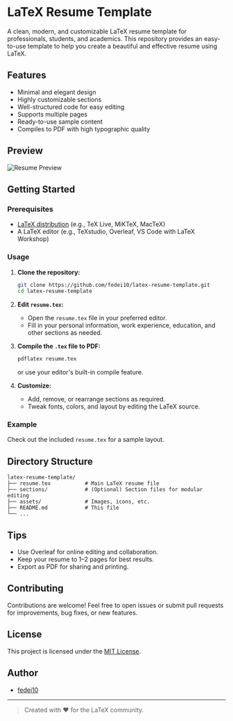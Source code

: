 # LaTeX Resume Template

A clean, modern, and customizable LaTeX resume template for professionals, students, and academics. This repository provides an easy-to-use template to help you create a beautiful and effective resume using LaTeX.

## Features

- Minimal and elegant design
- Highly customizable sections
- Well-structured code for easy editing
- Supports multiple pages
- Ready-to-use sample content
- Compiles to PDF with high typographic quality

## Preview

![Resume Preview](preview.png) <!-- Replace with your actual preview image if available -->

## Getting Started

### Prerequisites

- [LaTeX distribution](https://www.latex-project.org/get/) (e.g., TeX Live, MiKTeX, MacTeX)
- A LaTeX editor (e.g., TeXstudio, Overleaf, VS Code with LaTeX Workshop)

### Usage

1. **Clone the repository:**
    ```bash
    git clone https://github.com/fedei10/latex-resume-template.git
    cd latex-resume-template
    ```

2. **Edit `resume.tex`:**
    - Open the `resume.tex` file in your preferred editor.
    - Fill in your personal information, work experience, education, and other sections as needed.

3. **Compile the `.tex` file to PDF:**
    ```bash
    pdflatex resume.tex
    ```
    or use your editor's built-in compile feature.

4. **Customize:**
    - Add, remove, or rearrange sections as required.
    - Tweak fonts, colors, and layout by editing the LaTeX source.

### Example

Check out the included `resume.tex` for a sample layout.

## Directory Structure

```
latex-resume-template/
├── resume.tex           # Main LaTeX resume file
├── sections/            # (Optional) Section files for modular editing
├── assets/              # Images, icons, etc.
├── README.md            # This file
└── ...
```

## Tips

- Use Overleaf for online editing and collaboration.
- Keep your resume to 1–2 pages for best results.
- Export as PDF for sharing and printing.

## Contributing

Contributions are welcome! Feel free to open issues or submit pull requests for improvements, bug fixes, or new features.

## License

This project is licensed under the [MIT License](LICENSE).

## Author

- [fedei10](https://github.com/fedei10)

---

> Created with ♥ for the LaTeX community.
